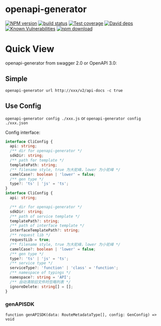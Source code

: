 # openapi-generator

[![NPM version][npm-image]][npm-url]
[![build status][travis-image]][travis-url]
[![Test coverage][codecov-image]][codecov-url]
[![David deps][david-image]][david-url]
[![Known Vulnerabilities][snyk-image]][snyk-url]
[![npm download][download-image]][download-url]

[npm-image]: https://img.shields.io/npm/v/openapi-generator.svg?style=flat-square
[npm-url]: https://npmjs.org/package/openapi-generator
[travis-image]: https://img.shields.io/travis/zhang740/openapi-generator.svg?style=flat-square
[travis-url]: https://travis-ci.org/zhang740/openapi-generator
[codecov-image]: https://codecov.io/github/zhang740/openapi-generator/coverage.svg?branch=master
[codecov-url]: https://codecov.io/github/zhang740/openapi-generator?branch=master
[david-image]: https://img.shields.io/david/zhang740/openapi-generator.svg?style=flat-square
[david-url]: https://david-dm.org/zhang740/openapi-generator
[snyk-image]: https://snyk.io/test/npm/openapi-generator/badge.svg?style=flat-square
[snyk-url]: https://snyk.io/test/npm/openapi-generator
[download-image]: https://img.shields.io/npm/dm/openapi-generator.svg?style=flat-square
[download-url]: https://npmjs.org/package/openapi-generator

# Quick View

openapi-generator from swagger 2.0 or OpenAPI 3.0:

## Simple

`openapi-generator url http://xxx/v2/api-docs -c true`

## Use Config

`openapi-generator config ./xxx.js` or `openapi-generator config ./xxx.json`

Config interface:

```ts
interface CliConfig {
  api: string;
  /** dir for openapi-generator */
  sdkDir: string;
  /** path for template */
  templatePath: string;
  /** filename style, true 为大驼峰，lower 为小驼峰 */
  camelCase?: boolean | 'lower' = false;
  /** gen type */
  type?: 'ts' | 'js' = 'ts';
}
interface CliConfig {
  api: string;

  /** dir for openapi-generator */
  sdkDir: string;
  /** path of service template */
  templatePath?: string;
  /** path of interface template */
  interfaceTemplatePath?: string;
  /** request lib */
  requestLib = true;
  /** filename style, true 为大驼峰，lower 为小驼峰 */
  camelCase?: boolean | 'lower' = false;
  /** gen type */
  type?: 'ts' | 'js' = 'ts';
  /** service type */
  serviceType?: 'function' | 'class' = 'function';
  /** namespace of typings */
  namespace?: string = 'API';
  /** 自动清除旧文件时忽略列表 */
  ignoreDelete: string[] = [];
}
```

### genAPISDK

`function genAPISDK(data: RouteMetadataType[], config: GenConfig) => void`
